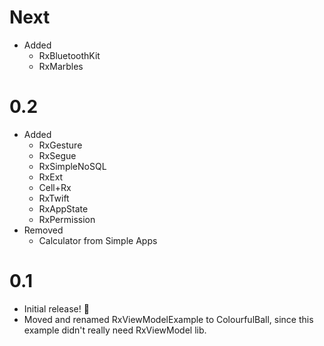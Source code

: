 # Next
- Added
  - RxBluetoothKit
  - RxMarbles

# 0.2
- Added
  - RxGesture
  - RxSegue
  - RxSimpleNoSQL
  - RxExt
  - Cell+Rx
  - RxTwift
  - RxAppState
  - RxPermission
- Removed
  - Calculator from Simple Apps

# 0.1
- Initial release! 🎉
- Moved and renamed RxViewModelExample to ColourfulBall, since this example didn't really need RxViewModel lib.
